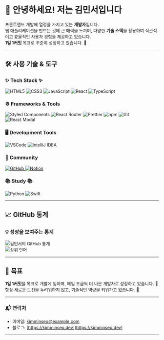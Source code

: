 # 👋 안녕하세요! 저는 김민서입니다  
프론트엔드 개발에 열정을 가지고 있는 **개발자**입니다.  
웹 애플리케이션을 만드는 것에 큰 매력을 느끼며, 다양한 **기술 스택**을 활용하여 직관적이고 효율적인 사용자 경험을 제공하고 있습니다.  
**1일 1커밋** 목표로 꾸준히 성장하고 있습니다. 💪

---

## 🛠️ 사용 기술 & 도구  

### ✨ **Tech Stack** ✨  
<p>
  <img src="https://img.shields.io/badge/HTML5-E34F26?style=for-the-badge&logo=html5&logoColor=white" alt="HTML5" />
  <img src="https://img.shields.io/badge/CSS3-1572B6?style=for-the-badge&logo=css3&logoColor=white" alt="CSS3" />
  <img src="https://img.shields.io/badge/JavaScript-F7DF1E?style=for-the-badge&logo=javascript&logoColor=black" alt="JavaScript" />
  <img src="https://img.shields.io/badge/React-20232A?style=for-the-badge&logo=react&logoColor=61DAFB" alt="React" />
  <img src="https://img.shields.io/badge/TypeScript-007ACC?style=for-the-badge&logo=typescript&logoColor=white" alt="TypeScript" />
</p>

### ⚙️ **Frameworks & Tools**  
<p>
  <img src="https://img.shields.io/badge/Styled--Components-DB7093?style=for-the-badge&logo=styled-components&logoColor=white" alt="Styled Components" />
  <img src="https://img.shields.io/badge/React--Router-CA4245?style=for-the-badge&logo=react-router&logoColor=white" alt="React Router" />
  <img src="https://img.shields.io/badge/Prettier-F7B93E?style=for-the-badge&logo=prettier&logoColor=white" alt="Prettier" />
  <img src="https://img.shields.io/badge/npm-CB3837?style=for-the-badge&logo=npm&logoColor=white" alt="npm" />
  <img src="https://img.shields.io/badge/Git-F05032?style=for-the-badge&logo=git&logoColor=white" alt="Git" />
  <img src="https://img.shields.io/badge/React--Modal-61DAFB?style=for-the-badge&logo=react&logoColor=white" alt="React Modal" />
</p>


### 🖥 **Development Tools**  
<p>
  <img src="https://img.shields.io/badge/VSCode-007ACC?style=for-the-badge&logo=visual-studio-code&logoColor=white" alt="VSCode" />
  <img src="https://img.shields.io/badge/IntelliJ-000000?style=for-the-badge&logo=intellij-idea&logoColor=white" alt="IntelliJ IDEA" />
</p>

### 💬 **Community**  
<p>
  <a href="https://github.com/kingkaminseo">
    <img src="https://img.shields.io/badge/GitHub-181717?style=for-the-badge&logo=github&logoColor=white" alt="GitHub" />
  </a>
  <a href="https://www.notion.so">
    <img src="https://img.shields.io/badge/Notion-000000?style=for-the-badge&logo=notion&logoColor=white" alt="Notion" />
  </a>
</p>

### 📚 **Study** 📚  
<p>
  <img src="https://img.shields.io/badge/Python-3776AB?style=for-the-badge&logo=python&logoColor=white" alt="Python" />
  <img src="https://img.shields.io/badge/Swift-F05138?style=for-the-badge&logo=swift&logoColor=white" alt="Swift" />
</p>

---

## 📈 GitHub 통계  
### 💡 성장을 보여주는 통계  
![김민서의 GitHub 통계](https://github-readme-stats.vercel.app/api?username=kingkaminseo&show_icons=true&theme=radical)  
![상위 언어](https://github-readme-stats.vercel.app/api/top-langs/?username=kingkaminseo&layout=compact)

---

## 📅 목표  
**1일 1커밋**을 목표로 개발에 임하며, 매일 조금씩 더 나은 개발자로 성장하고 있습니다. 🌱  
항상 새로운 도전을 두려워하지 않고, 기술적인 역량을 키워가고 있습니다. 🚀

---

### 📬 연락처  
- 이메일: [kimminseo@example.com](mailto:kimminseo@example.com)  
- 블로그: [https://kimminseo.dev](https://kimminseo.dev)

---



